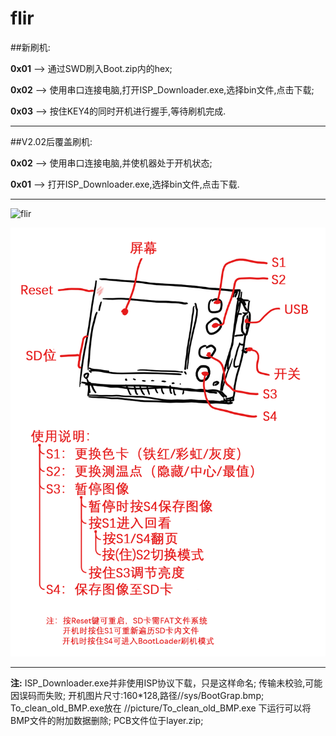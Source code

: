 # flir

##新刷机:

**0x01** --> 通过SWD刷入Boot.zip内的hex;

**0x02** --> 使用串口连接电脑,打开ISP_Downloader.exe,选择bin文件,点击下载;

**0x03** --> 按住KEY4的同时开机进行握手,等待刷机完成.
***

##V2.02后覆盖刷机:

**0x02** --> 使用串口连接电脑,并使机器处于开机状态;

**0x01** --> 打开ISP_Downloader.exe,选择bin文件,点击下载.
***

![flir](https://github.com/AnalogDragon/flir/blob/master/1.jpg)

![flir](https://github.com/AnalogDragon/flir/blob/master/readme.png)
***

**注:**
ISP_Downloader.exe并非使用ISP协议下载，只是这样命名;
传输未校验,可能因误码而失败;
开机图片尺寸:160*128,路径//sys/BootGrap.bmp; 
To_clean_old_BMP.exe放在 //picture/To_clean_old_BMP.exe 下运行可以将BMP文件的附加数据删除;
PCB文件位于layer.zip;

